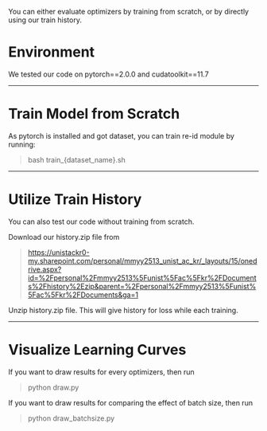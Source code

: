 You can either evaluate optimizers by training from scratch, or by directly using our train history.
# Environment
We tested our code on pytorch==2.0.0 and cudatoolkit==11.7

---

# Train Model from Scratch
As pytorch is installed and got dataset, you can train re-id module by running:

> bash train_{dataset_name}.sh
---

# Utilize Train History
You can also test our code without training from scratch.

Download our history.zip file from
> https://unistackr0-my.sharepoint.com/personal/mmyy2513_unist_ac_kr/_layouts/15/onedrive.aspx?id=%2Fpersonal%2Fmmyy2513%5Funist%5Fac%5Fkr%2FDocuments%2Fhistory%2Ezip&parent=%2Fpersonal%2Fmmyy2513%5Funist%5Fac%5Fkr%2FDocuments&ga=1

Unzip history.zip file.
This will give history for loss while each training.

---
# Visualize Learning Curves
If you want to draw results for every optimizers, then run

> python draw.py

If you want to draw results for comparing the effect of batch size, then run

> python draw_batchsize.py
